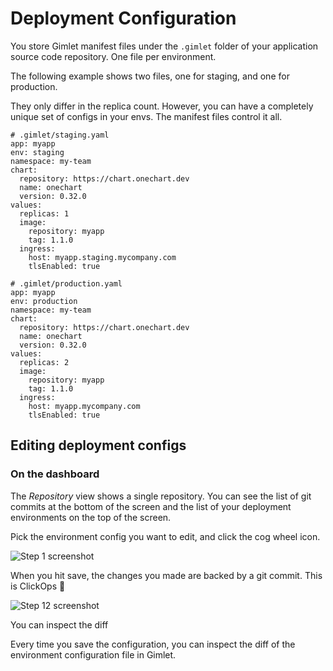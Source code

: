 # Deployment Configuration

You store Gimlet manifest files under the `.gimlet` folder of your application source code repository. One file per environment.

The following example shows two files, one for staging, and one for production.

They only differ in the replica count. However, you can have a completely unique set of configs in your envs. The manifest files control it all.

```
# .gimlet/staging.yaml
app: myapp
env: staging
namespace: my-team
chart:
  repository: https://chart.onechart.dev
  name: onechart
  version: 0.32.0
values:
  replicas: 1
  image:
    repository: myapp
    tag: 1.1.0
  ingress:
    host: myapp.staging.mycompany.com
    tlsEnabled: true
```

```
# .gimlet/production.yaml
app: myapp
env: production
namespace: my-team
chart:
  repository: https://chart.onechart.dev
  name: onechart
  version: 0.32.0
values:
  replicas: 2
  image:
    repository: myapp
    tag: 1.1.0
  ingress:
    host: myapp.mycompany.com
    tlsEnabled: true
```

## Editing deployment configs

### On the dashboard

The _Repository_ view shows a single repository. You can see the list of git commits at the bottom of the screen and the list of your deployment environments on the top of the screen.

Pick the environment config you want to edit, and click the cog wheel icon.

![Step 1 screenshot](https://images.tango.us/public/screenshot_2119e576-2300-4058-adec-f61e28dae01d.png?crop=focalpoint&fit=crop&fp-x=0.2518&fp-y=0.3092&fp-z=3.1715&w=1200&mark-w=0.2&mark-pad=0&mark64=aHR0cHM6Ly9pbWFnZXMudGFuZ28udXMvc3RhdGljL21hZGUtd2l0aC10YW5nby13YXRlcm1hcmsucG5n&ar=3840%3A1960)

When you hit save, the changes you made are backed by a git commit. This is ClickOps 🙌

![Step 12 screenshot](https://images.tango.us/public/edited_image_77a77279-4eb5-4d56-be72-892612f769e6.png?crop=focalpoint&fit=crop&fp-x=0.5000&fp-y=0.5000&fp-z=1.0000&w=1200&mark-w=0.2&mark-pad=0&mark64=aHR0cHM6Ly9pbWFnZXMudGFuZ28udXMvc3RhdGljL21hZGUtd2l0aC10YW5nby13YXRlcm1hcmsucG5n&ar=3840%3A1878)

You can inspect the diff

Every time you save the configuration, you can inspect the diff of the environment configuration file in Gimlet.
